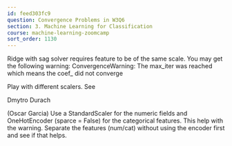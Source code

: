 ```yaml
---
id: feed303fc9
question: Convergence Problems in W3Q6
section: 3. Machine Learning for Classification
course: machine-learning-zoomcamp
sort_order: 1130
---
```


Ridge with sag solver requires feature to be of the same scale. You may get the following warning: ConvergenceWarning: The max_iter was reached which means the coef_ did not converge

Play with different scalers. See

Dmytro Durach

(Oscar Garcia)  Use a StandardScaler for the numeric fields and OneHotEncoder (sparce = False) for the categorical features.  This help with the warning. Separate the features (num/cat) without using the encoder first and see if that helps.

